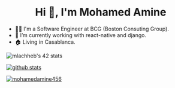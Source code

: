 <h1 align="center"> Hi 👋, I'm Mohamed Amine </h1>

- 👨‍💻 I'm a Software Engineer at BCG (Boston Consuting Group).
- 🔭 I’m currently working with react-native and django.
- 🏠 Living in Casablanca.
<!-- - 👯 I’m looking to collaborate on ...
- 🤔 I’m looking for help with ...
- 💬 Ask me about ...
- 📫 How to reach me: ...
- 😄 Pronouns: ...
- ⚡ Fun fact: ... -->

<img src="https://badge.mediaplus.ma/darkblue/mlachheb" alt="mlachheb's 42 stats" />

[![github stats](https://github-readme-stats.vercel.app/api?username=mohamedamine456&count_private=true&show_icons=true&theme=dark)](https://github.com/mohamedamine456)

<p align="left"> <a href="https://github.com/ryo-ma/github-profile-trophy"><img src="https://github-profile-trophy.vercel.app/?username=mohamedamine456" alt="mohamedamine456" /></a> </p>

<!--
**mohamedamine456/mohamedamine456** is a ✨ _special_ ✨ repository because its `README.md` (this file) appears on your GitHub profile.

-->
